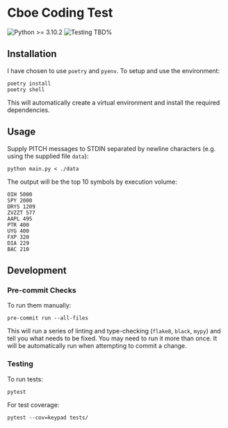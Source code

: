 # Cboe Coding Test

![Python >= 3.10.2](https://img.shields.io/badge/python-%3E%3D%203.10.2-blue?style=flat-square) ![Testing TBD%](https://img.shields.io/badge/coverage-TBD%25-red?style=flat-square)

## Installation

I have chosen to use `poetry` and `pyenv`. To setup and use the environment:

```shell
poetry install
poetry shell
```

This will automatically create a virtual environment and install the required dependencies.

## Usage

Supply PITCH messages to STDIN separated by newline characters (e.g. using the supplied file `data`):

```shell
python main.py < ./data
```

The output will be the top 10 symbols by execution volume:

```
OIH 5000
SPY 2000
DRYS 1209
ZVZZT 577
AAPL 495
PTR 400
UYG 400
FXP 320
DIA 229
BAC 210
```


## Development

### Pre-commit Checks

To run them manually:

```shell
pre-commit run --all-files
```

This will run a series of linting and type-checking (`flake8`, `black`, `mypy`) and tell you what needs to be fixed. You may need to run it more than once. It will be automatically run when attempting to commit a change.

### Testing

To run tests:

```shell
pytest
```

For test coverage:

```shell
pytest --cov=keypad tests/
```
